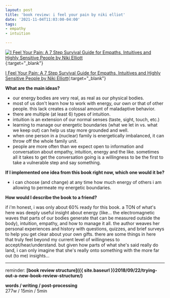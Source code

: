 ```yaml
---
layout: post
title: 'book review: i feel your pain by niki elliot'
date: '2021-11-04T11:03:00-04:00'
tags:
- empathy
- intuition

--- 
```



[![I Feel Your Pain: A 7 Step Survival Guide for Empaths, Intuitives and Highly Sensitive People by Niki Elliott](https://i.gr-assets.com/images/S/compressed.photo.goodreads.com/books/1479872123l/33099800._SY475_.jpg)](https://www.goodreads.com/book/show/33099800-i-feel-your-pain){:target="_blank"}

[I Feel Your Pain: A 7 Step Survival Guide for Empaths, Intuitives and Highly Sensitive People by Niki Elliott](https://www.goodreads.com/book/show/33099800-i-feel-your-pain){:target="_blank"}

<b>What are the main ideas?</b> 

* our energy bodies are very real, as real as our physical bodies.
* most of us don't learn how to work with energy, our own or that of other people. this lack creates a colossal amount of maladaptive behavior. 
* there are multiple (at least 6) types of intuition. 
* intuition is an extension of our normal senses (taste, sight, touch, etc.)
* learning to manage our energetic boundaries (what we let in vs. what we keep out) can help us stay more grounded and well. 
* when one person in a (nuclear) family is energetically imbalanced, it can throw off the whole family unit.
* people are more often than we expect open to information and conversation about empathy, intuition, energy and the like. sometimes all it takes to get the conversation going is a willingness to be the first to take a vulnerable step and say something.


<b>If I implemented one idea from this book right now, which one would it be?</b>

* i can choose (and change) at any time how much energy of others i am allowing to permeate my energetic boundaries. 



<b>How would I describe the book to a friend?</b>

if i'm honest, i was only about 60% ready for this book. a TON of what's here was deeply useful insight about energy (like... the electromagnetic waves that parts of our bodies generate that can be measured outside the body), intuition, empathy, and how to manage it all. the author weaves her personal experiences and history with questions, quizzes, and brief surveys to help you get clear about your own gifts. there are some things in here that truly feel beyond my current level of willingness to accept/hear/understand. but given how parts of what she's said really do land, i can only imagine that she's really onto something with the more far out (to me) insights...

---

reminder: **[book review structure]({{ site.baseurl }}2018/09/22/trying-out-a-new-book-review-structure/)**


<!-- &#042; = asterisk -->
<!-- &#039; = single quote '-->

**words / writing / post-processing**  
277w / 15min / 5min